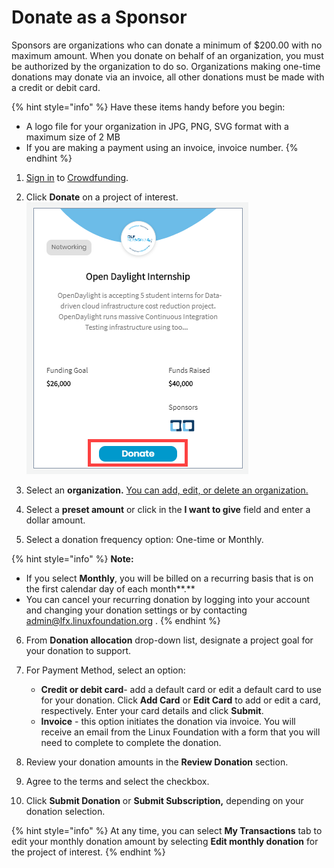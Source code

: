 # Donate as a Sponsor

Sponsors are organizations who can donate a minimum of $200.00 with no maximum amount. When you donate on behalf of an organization, you must be authorized by the organization to do so. Organizations making one-time donations may donate via an invoice, all other donations must be made with a credit or debit card.

{% hint style="info" %}
Have these items handy before you begin:

* A logo file for your organization in JPG, PNG, SVG format with a maximum size of 2 MB
* If you are making a payment using an invoice, invoice number. 
{% endhint %}

 1. [Sign in](../../../sso/sign-in/) to [Crowdfunding](https://funding.communitybridge.org/).

2. Click **Donate** on a project of interest.  
 ![](../../../.gitbook/assets/donate-to-a-project.png) 

3. Select an **organization.** [You can add, edit, or delete an organization.](add-edit-or-delete-an-organization.md)  


4. Select a **preset amount** or click in the **I want to give** field and enter a dollar amount.  


5. Select a donation frequency option: One-time or Monthly.

{% hint style="info" %}
**Note:**

* If you select **Monthly**, you will be billed on a recurring basis that is on the first calendar day of each month**.**
* You can cancel your recurring donation by logging into your account and changing your donation settings or by contacting  [admin@lfx.linuxfoundation.org](mailto:admin@lfx.linuxfoundation.org) .
{% endhint %}

6. From **Donation allocation** drop-down list, designate a project goal for your donation to support.

1. For Payment Method, select an option:
   * **Credit or debit card**- add a default card or edit a default card to use for your donation. Click **Add Card** or **Edit Card** to add or edit a card, respectively. Enter your card details and click **Submit**.
   * **Invoice** - this option initiates the donation via invoice. You will receive an email from the Linux Foundation with a form that you will need to complete to complete the donation.

7. Review your donation amounts in the **Review Donation** section.

8. Agree to the terms and select the checkbox.

9. Click **Submit Donation** or **Submit Subscription,** depending on your donation selection. 

{% hint style="info" %}
At any time, you can select **My Transactions** tab to edit your monthly donation amount by selecting **Edit monthly donation** for the project of interest.
{% endhint %}

